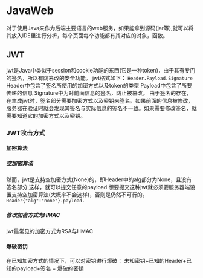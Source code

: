 # JavaWeb
对于使用Java来作为后端主要语言的web服务，如果能拿到源码(jar等),就可以将其放入IDE里进行分析，每个页面每个功能都有其对应的对象，函数。
## JWT
jwt是Java中类似于session和cookie功能的东西(它是一种token)，由于其有专门的签名，所以有防篡改的安全功能。
jwt格式如下：
`Header.Payload.Signature`
Header中包含了签名所使用的加密方式以及token的类型
Payload中包含了所要传递的信息
Signature中为对前面信息的签名，防止被篡改。
由于签名的存在，在生成jwt时，签名部分需要加密方式以及密钥来签名。如果前面的信息被修改，服务器在验证时就会发现其签名与实际信息的签名不一致。如果需要修改签名，就需要知道它的加密方式以及密钥。
### JWT攻击方式
#### 加密算法
##### 空加密算法
然而，jwt是支持空加密方式(None)的，即Header中的alg部分为None，且没有签名部分,这样，就可以提交任意的payload
想要提交这种jwt就必须要服务器端设置支持空加密算法(大概率不会这样)，否则是仍然不可行的。
`Header{"alg":"none"}.payload.`
##### 修改加密方式为HMAC
jwt最常见的加密方式为RSA与HMAC
#### 爆破密钥
在已知加密方式的情况下，可以对密钥进行爆破：
未知密钥+已知的Header+已知的payload+签名
\=
爆破的密钥